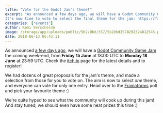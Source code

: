 ```yaml
---
title: "Vote for the Godot Jam's theme!"
excerpt: "As announced a few days ago, we will have a Godot Community Game Jam the coming week-end, from Friday 15 June at 18:00 UTC to Monday 18 June at 23:59 UTC.
It's now time to vote to select the final theme for the jam: https://framaforms.org/theme-for-godot-jam-june-2018-1528803026"
categories: ["events"]
author: Rémi Verschelde
image: /storage/app/uploads/public/5b2/0bd/357/5b20bd3570292324812545.png
date: 2018-06-13 06:43:11
---
```


As announced [a few days ago](/article/upcoming-godot-jam-15-18-june-theme-proposals), we will have a [Godot Community Game Jam](https://itch.io/jam/godotjam062018) the coming week-end, from **Friday 15 June** at 18:00 UTC to **Monday 18 June** at 23:59 UTC. Check the [itch.io](https://itch.io/jam/godotjam062018) page for the latest details and to register!

We had dozens of great proposals for the jam's theme, and made a selection from those for you to vote on. The aim is now to select *one* theme, and everyone can vote for only one entry. Head over to the [Framaforms](https://framaforms.org/theme-for-godot-jam-june-2018-1528803026) poll and pick your favourite theme :)

We're quite hyped to see what the community will cook up during this jam! And stay tuned, we should even have some neat prizes this time :)
